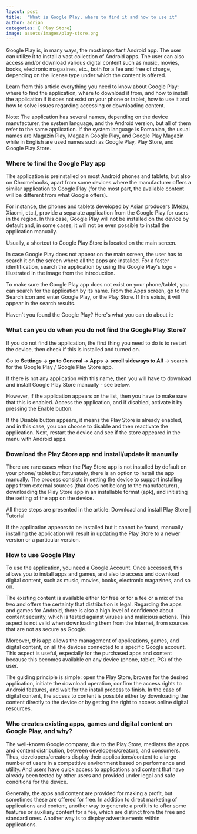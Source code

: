 ```yaml
---
layout: post
title:  "What is Google Play, where to find it and how to use it"
author: adrian
categories: [ Play Store]
image: assets/images/play-store.png
---
```

Google Play is, in many ways, the most important Android app. The user can utilize it to install a vast collection of Android apps. The user can also access and/or download various digital content such as music, movies, books, electronic magazines, etc., both for a fee and free of charge, depending on the license type under which the content is offered.

Learn from this article everything you need to know about Google Play: where to find the application, where to download it from, and how to install the application if it does not exist on your phone or tablet, how to use it and how to solve issues regarding accessing or downloading content.

Note: The application has several names, depending on the device manufacturer, the system language, and the Android version, but all of them refer to the same application. If the system language is Romanian, the usual names are Magazin Play, Magazin Google Play, and Google Play Magazin while in English are used names such as Google Play, Play Store, and Google Play Store.

### Where to find the Google Play app


The application is preinstalled on most Android phones and tablets, but also on Chromebooks, apart from some devices where the manufacturer offers a similar application to Google Play (for the most part, the available content will be different from what Google offers).

For instance, the phones and tablets developed by Asian producers (Meizu, Xiaomi, etc.), provide a separate application from the Google Play for users in the region. In this case, Google Play will not be installed on the device by default and, in some cases, it will not be even possible to install the application manually.

Usually, a shortcut to Google Play Store is located on the main screen.

In case Google Play does not appear on the main screen, the user has to search it on the screen where all the apps are installed. For a faster identification, search the application by using the Google Play's logo - illustrated in the image from the introduction.

To make sure the Google Play app does not exist on your phone/tablet, you can search for the application by its name. From the Apps screen, go to the Search icon and enter Google Play, or the Play Store. If this exists, it will appear in the search results.

Haven't you found the Google Play? Here's what you can do about it:


### What can you do when you do not find the Google Play Store?

If you do not find the application, the first thing you need to do is to restart the device, then check if this is installed and turned on.

Go to **Settings → go to General → Apps → scroll sideways to All** → search for the Google Play / Google Play Store app.


If there is not any application with this name, then you will have to download and install Google Play Store manually - see below.

However, if the application appears on the list, then you have to make sure that this is enabled. Access the application, and if disabled, activate it by pressing the Enable button.

If the Disable button appears, it means the Play Store is already enabled, and in this case, you can choose to disable and then reactivate the application. Next, restart the device and see if the store appeared in the menu with Android apps.


### Download the Play Store app and install/update it manually

There are rare cases when the Play Store app is not installed by default on your phone/ tablet but fortunately, there is an option to install the app manually. The process consists in setting the device to support installing apps from external sources (that does not belong to the manufacturer), downloading the Play Store app in an installable format (apk), and initiating the setting of the app on the device.

All these steps are presented in the article: Download and install Play Store | Tutorial

If the application appears to be installed but it cannot be found, manually installing the application will result in updating the Play Store to a newer version or a particular version.


### How to use Google Play

To use the application, you need a Google Account. Once accessed, this allows you to install apps and games, and also to access and download digital content, such as music, movies, books, electronic magazines, and so on.

The existing content is available either for free or for a fee or a mix of the two and offers the certainty that distribution is legal. Regarding the apps and games for Android, there is also a high level of confidence about content security, which is tested against viruses and malicious actions. This aspect is not valid when downloading them from the Internet, from sources that are not as secure as Google.

Moreover, this app allows the management of applications, games, and digital content, on all the devices connected to a specific Google account. This aspect is useful, especially for the purchased apps and content because this becomes available on any device (phone, tablet, PC) of the user.

The guiding principle is simple: open the Play Store, browse for the desired application, initiate the download operation, confirm the access rights to Android features, and wait for the install process to finish. In the case of digital content, the access to content is possible either by downloading the content directly to the device or by getting the right to access online digital resources.

### Who creates existing apps, games and digital content on Google Play, and why?


The well-known Google company, due to the Play Store, mediates the apps and content distribution, between developers/creators, and consumers. Thus, developers/creators display their applications/content to a large number of users in a competitive environment based on performance and utility. And users have quick access to applications and content that have already been tested by other users and provided under legal and safe conditions for the device.

Generally, the apps and content are provided for making a profit, but sometimes these are offered for free. In addition to direct marketing of applications and content, another way to generate a profit is to offer some features or auxiliary content for a fee, which are distinct from the free and standard ones. Another way is to display advertisements within applications.

